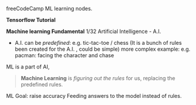 freeCodeCamp ML learning nodes.

**Tensorflow Tutorial**

**Machine learning Fundamental** 1/32
Artificial Intelligence - A.I.

- A.I. can be _predefined_: e.g. tic-tac-toe / chess
  (It is a bunch of rules been created for the A.I. , could be simple)
  more complex example: e.g. pacman: facing the character and chase

ML is a part of AI,

> **Machine Learning** is _figuring out the rules_ for us, replacing the predefined rules.

ML Goal: raise accuracy
Feeding answers to the model instead of rules.
